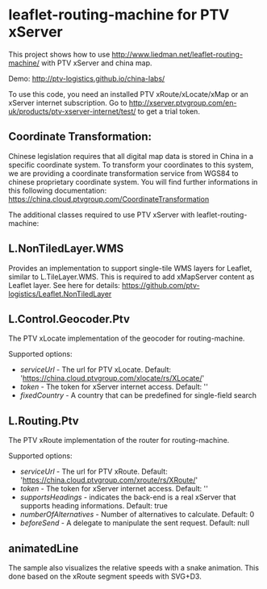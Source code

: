 # leaflet-routing-machine for PTV xServer
This project shows how to use http://www.liedman.net/leaflet-routing-machine/ with PTV xServer and china map.

Demo: http://ptv-logistics.github.io/china-labs/

To use this code, you need an installed PTV xRoute/xLocate/xMap or an xServer internet subscription. Go to http://xserver.ptvgroup.com/en-uk/products/ptv-xserver-internet/test/ to get a trial token.

## Coordinate Transformation:
Chinese legislation requires that all digital map data is stored in China in a specific coordinate system. To transform your coordinates to this system, we are providing a coordinate transformation service from WGS84 to chinese proprietary coordinate system. You will find further informations in this following documentation:
https://china.cloud.ptvgroup.com/CoordinateTransformation

The additional classes required to use PTV xServer with leaflet-routing-machine:

## L.NonTiledLayer.WMS
Provides an implementation to support single-tile WMS layers for Leaflet, similar to L.TileLayer.WMS. This is required to add xMapServer content as Leaflet layer. See here for details: https://github.com/ptv-logistics/Leaflet.NonTiledLayer

## L.Control.Geocoder.Ptv
The PTV xLocate implementation of the geocoder for routing-machine.

Supported options:
* *serviceUrl* - The url for PTV xLocate. Default: 'https://china.cloud.ptvgroup.com/xlocate/rs/XLocate/'
* *token* - The token for xServer internet access. Default: ''
* *fixedCountry* - A country that can be predefined for single-field search

## L.Routing.Ptv
The PTV xRoute implementation of the router for routing-machine.

Supported options:
* *serviceUrl* - The url for PTV xRoute. Default: 'https://china.cloud.ptvgroup.com/xroute/rs/XRoute/'
* *token* - The token for xServer internet access. Default: ''
* *supportsHeadings* - indicates the back-end is a real xServer that supports heading informations. Default: true
* *numberOfAlternatives* - Number of alternatives to calculate. Default: 0
* *beforeSend* - A delegate to manipulate the sent request. Default: null

## animatedLine

The sample also visualizes the relative speeds with a snake animation. This done based on the xRoute segment speeds with SVG+D3.

